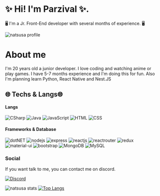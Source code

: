 # ✨ Hi! I'm Parzival ✨.
🖥️ I'm a Jr. Front-End developer with several months of experience. 🖥️

![natsusa profile](https://komarev.com/ghpvc/?username=Parzivxll&color=blueviolet)

# About me
I'm 20 years old a junior developer. I love coding and watching anime or play games. I have 5-7 months experience and I'm doing this for fun. Also I'm planning learn Python, React Native and Nest.JS

## 🌐 Techs & Langs🌐
#### Langs
![CSharp](https://img.shields.io/badge/C%23-239120?style=for-the-badge&logo=c-sharp&logoColor=white) ![Java](https://img.shields.io/badge/Java-ED8B00?style=for-the-badge&logo=java&logoColor=white) ![JavaScript](https://img.shields.io/badge/JavaScript-323330?style=for-the-badge&logo=javascript&logoColor=F7DF1E) ![HTML](https://img.shields.io/badge/HTML5-E34F26?style=for-the-badge&logo=html5&logoColor=white) ![CSS](https://img.shields.io/badge/CSS3-1572B6?style=for-the-badge&logo=css3&logoColor=white)
#### Frameworks & Database
![dotNET](https://img.shields.io/badge/.NET-512BD4?style=for-the-badge&logo=dotnet&logoColor=white) ![nodejs](https://img.shields.io/badge/Node.js-339933?style=for-the-badge&logo=nodedotjs&logoColor=white) ![express](https://img.shields.io/badge/Express.js-000000?style=for-the-badge&logo=express&logoColor=white) ![reactjs](https://img.shields.io/badge/React-20232A?style=for-the-badge&logo=react&logoColor=61DAFB) ![reactrouter](https://img.shields.io/badge/React_Router-CA4245?style=for-the-badge&logo=react-router&logoColor=white) ![redux](https://img.shields.io/badge/Redux-593D88?style=for-the-badge&logo=redux&logoColor=white) ![material-ui](https://img.shields.io/badge/Material%20UI-007FFF?style=for-the-badge&logo=mui&logoColor=white)  ![bootstrap](https://img.shields.io/badge/Bootstrap-563D7C?style=for-the-badge&logo=bootstrap&logoColor=white) ![MongoDB](https://img.shields.io/badge/MongoDB-4EA94B?style=for-the-badge&logo=mongodb&logoColor=white) ![MySQL](https://img.shields.io/badge/MySQL-005C84?style=for-the-badge&logo=mysql&logoColor=white)

### Social
If you want talk to me, you can contact me on discord.

[![Discord](https://img.shields.io/badge/Discord-7289DA?style=for-the-badge&logo=discord&logoColor=white)](https://discord.com/users/945275057406627910)


![natsusa stats](https://github-readme-stats.vercel.app/api?username=Parzivxll&show_icons=true&bg_color=353535&text_color=ABABAB&title_color=BC25E9&icon_color=BC25E9) [![Top Langs](https://github-readme-stats.vercel.app/api/top-langs/?username=Parzivxll&layout=compact&bg_color=353535&text_color=ABABAB&title_color=BC25E9&)](https://github.com/Parzivxll)

